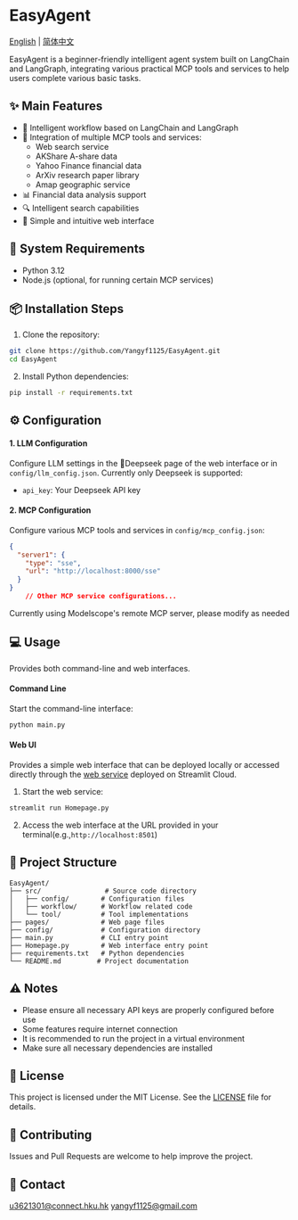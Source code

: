 # EasyAgent

[English](README.md) | [简体中文](README_ZH.md)

EasyAgent is a beginner-friendly intelligent agent system built on LangChain and LangGraph, integrating various practical MCP tools and services to help users complete various basic tasks.

## ✨ Main Features

- 🤖 Intelligent workflow based on LangChain and LangGraph
- 🔧 Integration of multiple MCP tools and services:
  - Web search service
  - AKShare A-share data
  - Yahoo Finance financial data
  - ArXiv research paper library
  - Amap geographic service
- 📊 Financial data analysis support
- 🔍 Intelligent search capabilities
- 🎨 Simple and intuitive web interface

## 🚀 System Requirements

- Python 3.12
- Node.js (optional, for running certain MCP services)

## 📦 Installation Steps

1. Clone the repository:
```bash
git clone https://github.com/Yangyf1125/EasyAgent.git
cd EasyAgent
```

2. Install Python dependencies:
```bash
pip install -r requirements.txt
```

## ⚙️ Configuration

#### 1. LLM Configuration
Configure LLM settings in the 🐋Deepseek page of the web interface or in `config/llm_config.json`. Currently only Deepseek is supported:
  - `api_key`: Your Deepseek API key

#### 2. MCP Configuration
Configure various MCP tools and services in `config/mcp_config.json`:
```json
{
  "server1": {
    "type": "sse",
    "url": "http://localhost:8000/sse"
  }
}
    // Other MCP service configurations...
```
Currently using Modelscope's remote MCP server, please modify as needed

## 💻 Usage
Provides both command-line and web interfaces.

#### Command Line

Start the command-line interface:
```bash
python main.py
```

#### Web UI
Provides a simple web interface that can be deployed locally or accessed directly through the [web service](https://easyagentyyf.streamlit.app) deployed on Streamlit Cloud.

1. Start the web service:
```bash
streamlit run Homepage.py
```

2. Access the web interface at  the URL provided in your terminal(e.g.,`http://localhost:8501`)

## 📁 Project Structure

```
EasyAgent/
├── src/                # Source code directory
│   ├── config/        # Configuration files
│   ├── workflow/      # Workflow related code
│   └── tool/          # Tool implementations
├── pages/             # Web page files
├── config/            # Configuration directory
├── main.py            # CLI entry point
├── Homepage.py        # Web interface entry point
├── requirements.txt   # Python dependencies
└── README.md         # Project documentation
```

## ⚠️ Notes

- Please ensure all necessary API keys are properly configured before use
- Some features require internet connection
- It is recommended to run the project in a virtual environment
- Make sure all necessary dependencies are installed

## 📄 License

This project is licensed under the MIT License. See the [LICENSE](LICENSE) file for details.

## 🤝 Contributing

Issues and Pull Requests are welcome to help improve the project.

## 📧 Contact

u3621301@connect.hku.hk
yangyf1125@gmail.com 